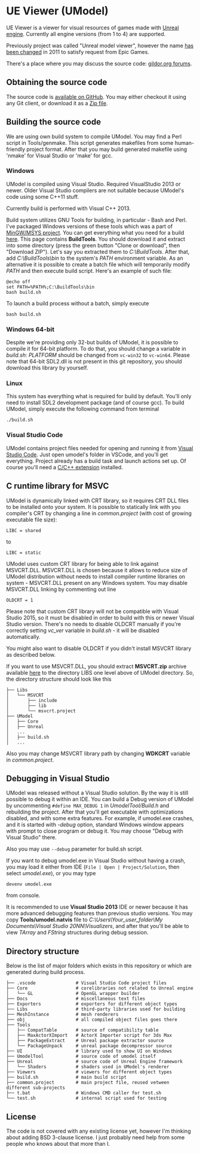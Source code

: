UE Viewer (UModel)
==================

UE Viewer is a viewer for visual resources of games made with [Unreal engine](https://www.unrealengine.com/).
Currently all engine versions (from 1 to 4) are supported.

Previously project was called "Unreal model viewer", however the name
[has been changed](https://www.gildor.org/smf/index.php/topic,731.0.html) in 2011 to satisfy request
from Epic Games.

There's a place where you may discuss the source code:
[gildor.org forums](https://www.gildor.org/smf/index.php?board=37.0).


Obtaining the source code
-------------------------

The source code is [available on GitHub](https://github.com/gildor2/UModel). You may either checkout it
using any Git client, or download it as a [Zip file](https://github.com/gildor2/UModel/archive/master.zip).


Building the source code
------------------------

We are using own build system to compile UModel. You may find a Perl script in Tools/genmake. This script
generates makefiles from some human-friendly project format. After that you may build generated makefile
using 'nmake' for Visual Studio or 'make' for gcc.

### Windows

UModel is compiled using Visual Studio. Required VisualStudio 2013 or newer. Older Visual Studio compilers are
not suitable because UModel's code using some C++11 stuff.

Currently build is performed with Visual C++ 2013.

Build system utilizes GNU Tools for building, in particular - Bash and Perl. I've packaged Windows versions
of these tools which was a part of [MinGW/MSYS project](http://www.mingw.org/). You can get everything what you need
for a build [here](https://github.com/gildor2/BuildTools). This page contains **BuildTools**. You should
download it and extract into some directory (press the green button "Clone or download", then "Download ZIP"). Let's say you
extracted them to *C:\BuildTools*. After that, add *C:\BuildTools\bin* to the system's *PATH* environment variable. As an
alternative it is possible to create a batch file which will temporarily modify *PATH* and then execute build script.
Here's an example of such file:

    @echo off
    set PATH=%PATH%;C:\BuildTools\bin
    bash build.sh

To launch a build process without a batch, simply execute

    bash build.sh

### Windows 64-bit
Despite we're providing only 32-but builds of UModel, it is possible to compile it for 64-bit platform. To do that, you
should change a variable in *build.sh*: *PLATFORM* should be changed from `vc-win32` to `vc-win64`. Please note that
64-bit SDL2.dll is not present in this git repository, you should download this library by yourself.

### Linux

This system has everything what is required for build by default. You'll only need to install SDL2 development package
(and of course gcc). To build UModel, simply execute the following command from terminal

    ./build.sh

### Visual Studio Code
UModel contains project files needed for opening and running it from [Visual Studio Code](https://code.visualstudio.com/).
Just open umodel's folder in VSCode, and you'll get everything. Project already has a build task and launch actions set up.
Of course you'll need a [C/C++ extension](https://marketplace.visualstudio.com/items?itemName=ms-vscode.cpptools) installed.


C runtime library for MSVC
--------------------------

UModel is dynamically linked with CRT library, so it requires CRT DLL files to be installed onto your system. It is possible
to statically link with you compiler's CRT by changing a line in *common.project* (with cost of growing executable file size):

    LIBC = shared

to

    LIBC = static

UModel uses custom CRT library for being able to link against MSVCRT.DLL. MSVCRT.DLL is chosen because it allows to
reduce size of UModel distribution without needs to install compiler runtime libraries on system - MSVCRT.DLL present on
any Windows system. You may disable MSVCRT.DLL linking by commenting out line

    OLDCRT = 1

Please note that custom CRT library will not be compatible with Visual Studio 2015, so it must be disabled in order to
build with this or newer Visual Studio version. There's no needs to disable OLDCRT manually if you're correctly setting
*vc_ver* variable in *build.sh* - it will be disabled automatically.

You might also want to disable OLDCRT if you didn't install MSVCRT library as described below.

If you want to use MSVCRT.DLL, you should extract **MSVCRT.zip** archive available
[here](https://github.com/gildor2/UModel/releases) to the directory LIBS one level above of UModel directory.
So, the directory structure should look like this
```
├── Libs
│   └── MSVCRT
│       ├── include
│       ├── lib
│       └── msvcrt.project
├── UModel
│   ├── Core
│   ├── Unreal
│   ...
│   ├── build.sh
│   ...
```
Also you may change MSVCRT library path by changing **WDKCRT** variable in *common.project*.


Debugging in Visual Studio
--------------------------

UModel was released without a Visual Studio solution. By the way it is still possible to debug it within an IDE. You
can build a Debug version of UModel by uncommenting ```#define MAX_DEBUG 1``` in *UmodelTool/Build.h* and rebuilding the
project. After that you'll get executable with optimizations disabled, and with some extra features. For example,
if umodel.exe crashes, and it is started with *-debug* option, standard Windows window appears with prompt to close
program or debug it. You may choose "Debug with Visual Studio" there.

Also you may use `--debug` parameter for build.sh script.

If you want to debug umodel.exe in Visual Studio without having a crash, you may load it either from IDE (```File |
Open | Project/Solution```, then select *umodel.exe*), or you may type

    devenv umodel.exe

from console.

It is recommended to use **Visual Studio 2013** IDE or newer because it has more advanced debugging features than previous studio
versions. You may copy **Tools/umodel.natvis** file to *C:\Users\Your_user_folder\My Documents\Visual Studio 20NN\Visualizers*,
and after that you'll be able to view *TArray* and *FString* structures during debug session.


Directory structure
-------------------
Below is the list of major folders which exists in this repository or which are generated during build process.
```
├── .vscode               # Visual Studio Code project files
├── Core                  # corelibraries not related to Unreal engine
│   └── GL                # OpenGL wrapper builder
├── Docs                  # miscellaneous text files
├── Exporters             # exporters for different object types
├── Libs                  # third-party libraries used for building
├── MeshInstance          # mesh renderers
├── obj                   # all compiled object files goes there
├── Tools
│   ├── CompatTable       # source of compatibility table
│   ├── MaxActorXImport   # ActorX Importer script for 3ds Max
│   ├── PackageExtract    # Unreal package extractor source
│   └── PackageUnpack     # unreal package decompressor source
├── UI                    # library used to show UI on Windows
├── UmodelTool            # source code of umodel itself
├── Unreal                # source code of Unreal Engine framework
│   └── Shaders           # shaders used in UModel's renderer
├── Viewers               # viewers for different object types
├── build.sh              # main build script
├── common.project        # main project file, reused vetween different sub-projects
├── t.bat                 # Windows CMD caller for test.sh
└── test.sh               # internal script used for testing
```

License
-------
The code is not covered with any existing license yet, however I'm thinking about adding BSD 3-clause license. I just probably
need help from some people who knows about that more than I.
